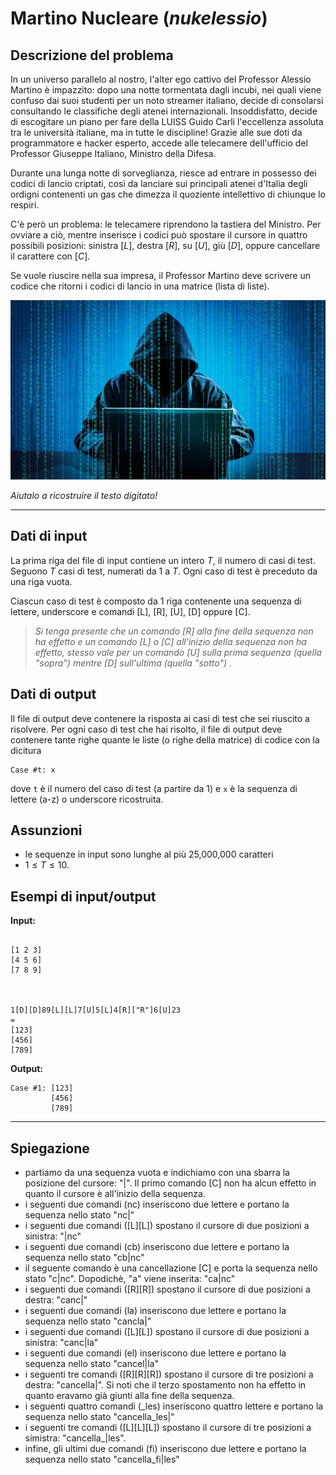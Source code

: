 
# Martino Nucleare (*nukelessio*)

## Descrizione del problema

In un universo parallelo al nostro, l'alter ego cattivo del Professor Alessio Martino è impazzito: dopo una notte tormentata dagli incubi, nei quali viene confuso dai suoi studenti per un noto streamer italiano, decide di consolarsi consultando le classifiche degli atenei internazionali.
Insoddisfatto, decide di escogitare un piano per fare della LUISS Guido Carli l'eccellenza assoluta tra le università italiane, ma in tutte le discipline! Grazie alle sue doti da programmatore e hacker esperto, accede alle telecamere dell'ufficio del Professor Giuseppe Italiano, Ministro della Difesa.

Durante una lunga notte di sorveglianza, riesce ad entrare in possesso dei codici di lancio criptati, così da lanciare sui principali atenei d'Italia degli ordigni contenenti un gas che dimezza il quoziente intellettivo di chiunque lo respiri. 

C'è però un problema: le telecamere riprendono la tastiera del Ministro. Per ovviare a ciò, mentre inserisce i codici può spostare il cursore in quattro possibili posizioni: sinistra $[L]$, destra $[R]$, su $[U]$, giù $[D]$, oppure cancellare il carattere con $[C]$.

Se vuole riuscire nella sua impresa, il Professor Martino deve scrivere un codice che ritorni i codici di lancio in una matrice (lista di liste).



![hacker](hacker.jpg)

*Aiutalo a ricostruire il testo digitato!*

---
## Dati di input

La prima riga del file di input contiene un intero $T$, il numero di casi di test. Seguono $T$ casi di test, numerati da $1$ a $T$. Ogni caso di test è preceduto da una riga vuota.

Ciascun caso di test è composto da 1 riga contenente una sequenza di lettere, underscore e comandi \[L\], \[R\], \[U\], \[D\] oppure \[C\].

> _Si tenga presente che un comando \[R\] alla fine della sequenza non ha effetto e un comando \[L\] o \[C\] all'inizio della sequenza non ha effetto, stesso vale per un comando \[U\] sulla prima sequenza (quella "sopra") mentre \[D\] sull'ultima (quella "sotto") ._

## Dati di output

Il file di output deve contenere la risposta ai casi di test che sei riuscito a risolvere. Per ogni caso di test che hai risolto, il file di output deve contenere tante righe quante le liste (o righe della matrice) di codice con la dicitura

```
Case #t: x
```

dove `t` è il numero del caso di test (a partire da $1$) e `x` è la sequenza di lettere (a-z) o underscore ricostruita. 

## Assunzioni

- le sequenze in input sono lunghe al più 25,000,000 caratteri
- $1 \le T \le 10$.


## Esempi di input/output


**Input:**

```

[1 2 3]
[4 5 6]
[7 8 9]



1[D][D]89[L][L]7[U]5[L]4[R]["R"]6[U]23
=
[123]
[456]
[789]

```


**Output:**

```
Case #1: [123]
         [456]
         [789]
```

---

## Spiegazione

- partiamo da una sequenza vuota e indichiamo con una sbarra la posizione del cursore: "|". Il primo comando \[C\] non ha alcun effetto in quanto il cursore è all'inizio della sequenza. 
- i seguenti due comandi (nc) inseriscono due lettere e portano la sequenza nello stato "nc|"
- i seguenti due comandi (\[L\]\[L\]) spostano il cursore di due posizioni a sinistra: "|nc"
- i seguenti due comandi (cb) inseriscono due lettere e portano la sequenza nello stato "cb|nc"
- il seguente comando è una cancellazione \[C\] e porta la sequenza nello stato "c|nc". Dopodichè, "a" viene inserita: "ca|nc"
- i seguenti due comandi (\[R\]\[R\]) spostano il cursore di due posizioni a destra: "canc|"
- i seguenti due comandi (la) inseriscono due lettere e portano la sequenza nello stato "cancla|"
- i seguenti due comandi (\[L\]\[L\]) spostano il cursore di due posizioni a sinistra: "canc|la"
- i seguenti due comandi (el) inseriscono due lettere e portano la sequenza nello stato "cancel|la"
- i seguenti tre comandi (\[R\]\[R\]\[R\]) spostano il cursore di tre posizioni a destra: "cancella|". Si noti che il terzo spostamento non ha effetto in quanto eravamo già giunti alla fine della sequenza.
- i seguenti quattro comandi (_les) inseriscono quattro lettere e portano la sequenza nello stato "cancella_les|"
- i seguenti tre comandi (\[L\]\[L\]\[L\]) spostano il cursore di tre posizioni a simistra: "cancella_|les". 
- infine, gli ultimi due comandi (fi) inseriscono due lettere e portano la sequenza nello stato "cancella_fi|les"


